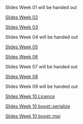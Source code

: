 Slides Week 01 will be handed out

[Slides Week 02](pt2_hs15_week02.pdf)

[Slides Week 03](pt2_hs15_week03.pdf)

Slides Week 04 will be handed out

[Slides Week 05](pt2_hs15_week05.pdf)

[Slides Week 06](pt2_hs15_week06.pdf)

Slides Week 07 will be handed out

[Slides Week 08](pt2_hs15_week08.pdf)

Slides Week 09 will be handed out

[Slides Week 10 Licence](pt2_hs15_week10/pt2_hs15_week10_licensing.pdf)

[Slides Week 10 boost::serialize](pt2_hs15_week10/pt2_hs15_week10_serialize.pdf)

[Slides Week 10 boost::mpi](pt2_hs15_week10/pt2_hs15_week10_mpi.pdf)

